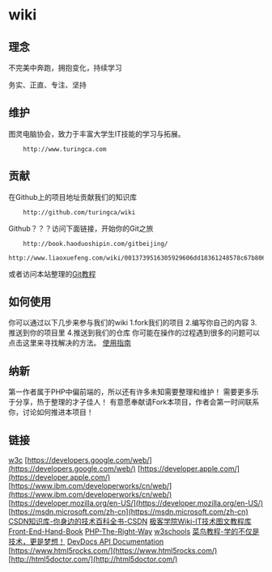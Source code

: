 wiki
====

理念
----

不完美中奔跑，拥抱变化，持续学习

务实、正直、专注、坚持

维护
----

图灵电脑协会，致力于丰富大学生IT技能的学习与拓展。
```
    http://www.turingca.com
```

贡献
-----

在Github上的项目地址贡献我们的知识库
```
    http://github.com/turingca/wiki
```    
Github？？？访问下面链接，开始你的Git之旅
```
    http://book.haoduoshipin.com/gitbeijing/
    http://www.liaoxuefeng.com/wiki/0013739516305929606dd18361248578c67b8067c8c017b000/
```   
或者访问本站整理的[Git教程](platform/Git.md) 


如何使用
----
你可以通过以下几步来参与我们的wiki
1.fork我们的项目
2.编写你自己的内容
3.推送到你的项目里
4.推送到我们的仓库
你可能在操作的过程遇到很多的问题可以点击这里来寻找解决的方法。
[使用指南](http://wiki.turingca.com/#!FAQ.md)   

 
纳新
-----

第一作者属于PHP中偏前端的，所以还有许多未知需要整理和维护！
需要更多乐于分享，热于整理的才子佳人！
有意愿奉献请Fork本项目，作者会第一时间联系你，讨论如何推进本项目！

链接
----

[w3c](https://www.w3.org/)
[https://developers.google.com/web/](https://developers.google.com/web/)
[https://developer.apple.com/](https://developer.apple.com/)
[https://www.ibm.com/developerworks/cn/web/](https://www.ibm.com/developerworks/cn/web/)
[https://developer.mozilla.org/en-US/](https://developer.mozilla.org/en-US/)
[https://msdn.microsoft.com/zh-cn](https://msdn.microsoft.com/zh-cn)
[CSDN知识库-你身边的技术百科全书-CSDN](http://lib.csdn.net/)
[极客学院Wiki-IT技术图文教程库](http://wiki.jikexueyuan.com/)
[Front-End-Hand-Book](http://www.frontendhandbook.com/)
[PHP-The-Right-Way](http://www.phptherightway.com/)
[w3schools](https://www.w3schools.com/)
[菜鸟教程-学的不仅是技术，更是梦想！](http://www.runoob.com/)
[DevDocs API Documentation](http://devdocs.io/)
[https://www.html5rocks.com/](https://www.html5rocks.com/)
[http://html5doctor.com/](http://html5doctor.com/)
